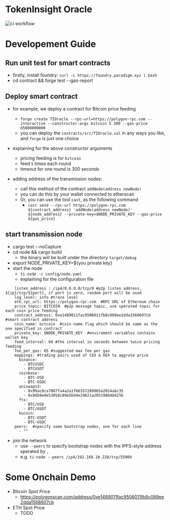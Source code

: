 # TokenInsight Oracle 

![ci workflow](https://github.com/tokeninsight/ti-oracle/actions/workflows/basic.yml/badge.svg)

# Developement Guide
## Run unit test for smart contracts
- firstly, install foundry: `curl -L https://foundry.paradigm.xyz | bash`
- cd contract && forge test --gas-report

## Deploy smart contract

- for example, we deploy a contract for Bitcoin price feeding
  - `forge create TIOracle --rpc-url=https://polygon-rpc.com --interactive --constructor-args bitcoin 5 300 --gas-price 65000000000`
  - you can deploy the `contracts/src/TIOracle.sol` in any ways you like, and `forge` is just one choice
  
- explaining for the above constructor arguments
  - pricing feeding is for `bitcoin`
  - feed `5` times each round
  - timeout for one round is 300 seconds
  
- adding address of the transmission nodes:
  - call this method of the contract `addNode(address newNode)`
  - you can do this by your wallet connected to etherscan
  - Or, you can use the tool `cast`, as the following command
    - `cast send --rpc-url https://polygon-rpc.com ${contract_address} 'addNode(address newNode)' ${node_address} --private-key=$NODE_PRIVATE_KEY --gas-price ${gas_price}`

## start transmission node
- cargo test --noCapture
- cd node && cargo build
  - the binary will be built under the directory `target/debug`
- export NODE_PRIVATE_KEY=${you private key}
- start the node
  - `ti-node -c config/node.yaml`
  - explaining for the configuration file
```
    listen_address : /ip4/0.0.0.0/tcp/0 #p2p listen address, ${ip}/tcp/${port}, if port is zero, random port will be used
    log_level: info #trace level
    eth_rpc_url: https://polygon-rpc.com  #RPC URL of Ethereum chain
    price_topic: BITCOIN  #p2p message topic, use sperated topic for each coin price feeding
    contract_address: 0xe1489011fac9506011fb8c089ee2dda1568607cb  #smart contract address
    coin_name: bitcoin  #coin name flag which should be same as the one specified in contract
    private_key: $NODE_PRIVATE_KEY  #enviroment variables contains wallet key
    feed_interval: 60 #the interval in seconds between twice pricing feeding
    fee_per_gas: 65 #suggested max fee per gas
    mappings: #trading pairs used of CEX & DEX to aggrate price
      binance:
        - BTCUSDC
        - BTCUSDT
      coinbase:
        - BTC-USD
        - BTC-USDC
      uniswapv3:
        - 0x99ac8ca7087fa4a2a1fb6357269965a2014abc35
        - 0x9db9e0e53058c89e5b94e29621a205198648425b
      ftx:
        - BTC/USD
        - BTC/USDT
      kucoin:
        - BTC-USDT
        - BTC-USDC
    peers:  #specify some bootstrap nodes, one for each line
      - ""
```
- join the network
  - use `--peers` to specify bootstrap nodes with the IPFS-style address sperated by `,`
  - e.g. `ti-node --peers /ip4/192.168.10.228/tcp/55909`

# Some Onchain Demo
- Bitcoin Spot Price
  - https://polygonscan.com/address/0xe1489011fac9506011fb8c089ee2dda1568607cb
- ETH Spot Price
  - TODO
